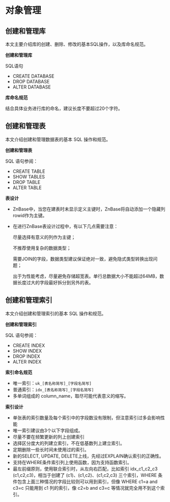 # 对象管理

## 创建和管理库

本文主要介绍库的创建、删除、修改的基本SQL操作，以及库命名规范。

**创建和管理库**

SQL语句

- CREATE DATABASE
- DROP DATABASE
- ALTER DATABASE

**库命名规范**

结合具体业务进行库的命名，建议长度不要超过20个字符。



## 创建和管理表

本文介绍创建和管理数据表的基本 SQL 操作和规范。

**创建和管理表**

SQL 语句参阅：

- CREATE TABLE
- SHOW TABLES 
- DROP TABLE
- ALTER TABLE

**表设计**

- ZnBase中，当您在建表时未显示定义主键时，ZnBase将自动添加一个隐藏列rowid作为主键。

- 在进行ZnBase表设计过程中，有以下几点需要注意：

  尽量选择有意义的列作为主键；

  不推荐使用复杂的数据类型；

  需要JOIN的字段，数据类型建议保证绝对一致，避免隐式类型转换出现问题；

  出于为性能考虑，尽量避免存储超宽表。单行总数据大小不能超过64MB，数据长度过大的字段最好拆分到另外的表。

## 创建和管理索引

本文介绍创建和管理索引的基本 SQL 操作和规范。

**创建和管理索引**

SQL 语句参阅：

- CREATE INDEX
- SHOW INDEX
- DROP INDEX
- ALTER INDEX

**索引命名规范**

- 唯一索引：`uk_[表名称简写]_[字段名简写]`
- 普通索引：`idx_[表名称简写]_[字段名简写]`
- 多单词组成的 column_name，取尽可能代表意义的缩写。

**索引设计**

- 单张表的索引数量及每个索引中的字段数没有限制，但注意索引过多会影响性能
- 唯一索引建议由3个以下字段组成。
-  尽量不要在频繁更新的列上创建索引
-  选择区分度大的列建立索引，不在低基数列上建立索引。
- 定期删除一些长时间未使用过的索引。
- 新的SELECT, UPDATE, DELETE上线，先经过EXPLAIN确认索引的正确性。
- 支持在WHERE条件索引列上使用函数，因为支持函数索引。
- 最左前缀原则，使用联合索引时，从左向右匹配，比如索引 idx_c1_c2_c3 (c1,c2,c3)，相当于创建了 (c1)、(c1,c2)、(c1,c2,c3) 三个索引，WHERE 条件包含上面三种情况的字段比较则可以用到索引，但像 WHERE c1=a and c3=c 只能用到 c1 列的索引，像 c2=b and c3=c 等情况就完全用不到这个索引。



